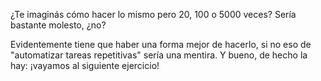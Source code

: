 ¿Te imaginás cómo hacer lo mismo pero 20, 100 o 5000 veces? Sería bastante molesto, ¿no?

Evidentemente tiene que haber una forma mejor de hacerlo, si no eso de "automatizar tareas repetitivas" sería una mentira. Y bueno, de hecho la hay: ¡vayamos al siguiente ejercicio!